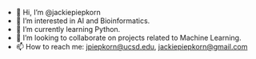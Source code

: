 - 👋 Hi, I’m @jackiepiepkorn
- 👀 I’m interested in AI and Bioinformatics.
- 🌱 I’m currently learning Python.
- 💞️ I’m looking to collaborate on projects related to Machine Learning.
- 📫 How to reach me: jpiepkorn@ucsd.edu, jackiepiepkorn@gmail.com

<!---
jackiepiepkorn/jackiepiepkorn is a ✨ special ✨ repository because its `README.md` (this file) appears on your GitHub profile.
You can click the Preview link to take a look at your changes.
--->
